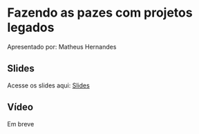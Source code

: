 # Fazendo as pazes com projetos legados

Apresentado por: Matheus Hernandes


## Slides

Acesse os slides aqui: [Slides](./)


## Vídeo

Em breve